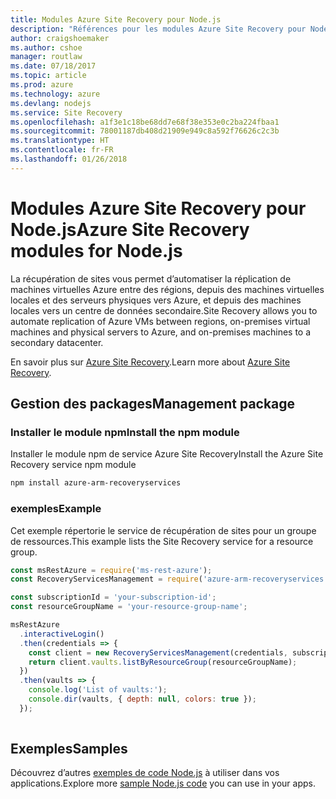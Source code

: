 ```yaml
---
title: Modules Azure Site Recovery pour Node.js
description: "Références pour les modules Azure Site Recovery pour Node.js"
author: craigshoemaker
ms.author: cshoe
manager: routlaw
ms.date: 07/18/2017
ms.topic: article
ms.prod: azure
ms.technology: azure
ms.devlang: nodejs
ms.service: Site Recovery
ms.openlocfilehash: a1f3e1c18be68dd7e68f38e353e0c2ba224fbaa1
ms.sourcegitcommit: 78001187db408d21909e949c8a592f76626c2c3b
ms.translationtype: HT
ms.contentlocale: fr-FR
ms.lasthandoff: 01/26/2018
---
```

# <a name="azure-site-recovery-modules-for-nodejs"></a><span data-ttu-id="a8a32-103">Modules Azure Site Recovery pour Node.js</span><span class="sxs-lookup"><span data-stu-id="a8a32-103">Azure Site Recovery modules for Node.js</span></span>

<span data-ttu-id="a8a32-104">La récupération de sites vous permet d’automatiser la réplication de machines virtuelles Azure entre des régions, depuis des machines virtuelles locales et des serveurs physiques vers Azure, et depuis des machines locales vers un centre de données secondaire.</span><span class="sxs-lookup"><span data-stu-id="a8a32-104">Site Recovery allows you to automate replication of Azure VMs between regions, on-premises virtual machines and physical servers to Azure, and on-premises machines to a secondary datacenter.</span></span>

<span data-ttu-id="a8a32-105">En savoir plus sur [Azure Site Recovery](https://docs.microsoft.com/azure/site-recovery/site-recovery-overview).</span><span class="sxs-lookup"><span data-stu-id="a8a32-105">Learn more about [Azure Site Recovery](https://docs.microsoft.com/azure/site-recovery/site-recovery-overview).</span></span>

## <a name="management-package"></a><span data-ttu-id="a8a32-106">Gestion des packages</span><span class="sxs-lookup"><span data-stu-id="a8a32-106">Management package</span></span>

### <a name="install-the-npm-module"></a><span data-ttu-id="a8a32-107">Installer le module npm</span><span class="sxs-lookup"><span data-stu-id="a8a32-107">Install the npm module</span></span>

<span data-ttu-id="a8a32-108">Installer le module npm de service Azure Site Recovery</span><span class="sxs-lookup"><span data-stu-id="a8a32-108">Install the Azure Site Recovery service npm module</span></span>

```bash
npm install azure-arm-recoveryservices
```

### <a name="example"></a><span data-ttu-id="a8a32-109">exemples</span><span class="sxs-lookup"><span data-stu-id="a8a32-109">Example</span></span>

<span data-ttu-id="a8a32-110">Cet exemple répertorie le service de récupération de sites pour un groupe de ressources.</span><span class="sxs-lookup"><span data-stu-id="a8a32-110">This example lists the Site Recovery service for a resource group.</span></span>

```javascript
const msRestAzure = require('ms-rest-azure');
const RecoveryServicesManagement = require('azure-arm-recoveryservices');

const subscriptionId = 'your-subscription-id';
const resourceGroupName = 'your-resource-group-name';

msRestAzure
  .interactiveLogin()
  .then(credentials => {
    const client = new RecoveryServicesManagement(credentials, subscriptionId);
    return client.vaults.listByResourceGroup(resourceGroupName);
  })
  .then(vaults => {
    console.log('List of vaults:');
    console.dir(vaults, { depth: null, colors: true });
  });
  
```

## <a name="samples"></a><span data-ttu-id="a8a32-111">Exemples</span><span class="sxs-lookup"><span data-stu-id="a8a32-111">Samples</span></span>

<span data-ttu-id="a8a32-112">Découvrez d’autres [exemples de code Node.js](https://azure.microsoft.com/resources/samples/?platform=nodejs) à utiliser dans vos applications.</span><span class="sxs-lookup"><span data-stu-id="a8a32-112">Explore more [sample Node.js code](https://azure.microsoft.com/resources/samples/?platform=nodejs) you can use in your apps.</span></span>
